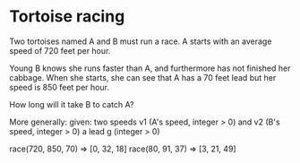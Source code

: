 # Tortoise racing #

Two tortoises named A and B must run a race.
A starts with an average speed of 720 feet per hour.

Young B knows she runs faster than A, and furthermore has not finished her cabbage.
When she starts, she can see that A has a 70 feet lead but her speed is 850 feet per hour.

How long will it take B to catch A?


More generally:
given:
  two speeds v1 (A's speed, integer > 0) and v2 (B's speed, integer > 0) 
  a lead g (integer > 0) 
  
race(720, 850, 70) => [0, 32, 18]
race(80, 91, 37)   => [3, 21, 49]
